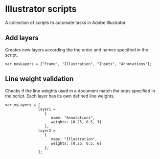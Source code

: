 # Illustrator scripts

A collection of scripts to automate tasks in Adobe Illustrator

## Add layers

Creates new layers according the the order and names specified in the script.

```
var newLayers = ["Frame", "Illustration", "Insets", "Annotations"];
```

## Line weight validation

Checks if the line weights used in a document match the ones specified in the script.
Each layer has its own defined line weights.

```
var myLayers = [
               layer1 = 
                  {
                     name: "Annotations",
                     weights: [0.25, 0.5, 3]
                  },
               layer2 = 
                  {
                     name: "Illustration",
                     weights: [0.25, 0.5, 6]
                  },
               ];
```
